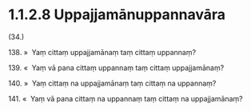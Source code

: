

# 1.1.2.8 Uppajjamānuppannavāra





(34.)

138\. »  Yaṃ cittaṃ uppajjamānaṃ taṃ cittaṃ uppannaṃ?

139\. «  Yaṃ vā pana cittaṃ uppannaṃ taṃ cittaṃ uppajjamānaṃ?

140\. »  Yaṃ cittaṃ na uppajjamānaṃ taṃ cittaṃ na uppannaṃ?

141\. «  Yaṃ vā pana cittaṃ na uppannaṃ taṃ cittaṃ na uppajjamānaṃ?



